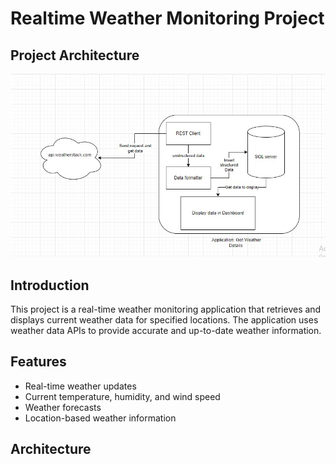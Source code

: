 # Realtime Weather Monitoring Project

## Project Architecture
![Project Architecture](images/architecture.jpg)

## Introduction
This project is a real-time weather monitoring application that retrieves and displays current weather data for specified locations. The application uses weather data APIs to provide accurate and up-to-date weather information.

## Features
- Real-time weather updates
- Current temperature, humidity, and wind speed
- Weather forecasts
- Location-based weather information

## Architecture

